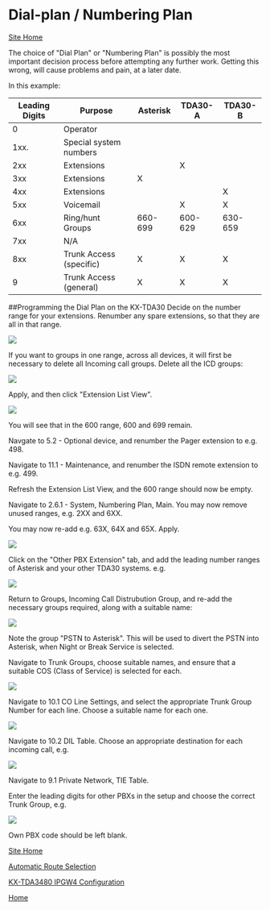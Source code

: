 # Dial-plan / Numbering Plan

[Site Home](../README.md)

The choice of "Dial Plan" or "Numbering Plan" is possibly the most important decision process before attempting any further work.  Getting this wrong, will cause problems and pain, at a later date.

In this example:

| Leading Digits | Purpose                 | Asterisk | TDA30-A | TDA30-B |
| -------------- | ----------------------- | -------- | ------- | ------- |
| 0              | Operator                |          |         |         |
| 1xx.           | Special system numbers  |          |         |         |
| 2xx            | Extensions              |          | X       |         |
| 3xx            | Extensions              | X        |         |         |
| 4xx            | Extensions              |          |         | X       |
| 5xx            | Voicemail               |          | X       | X       |
| 6xx            | Ring/hunt Groups        | 660-699  | 600-629 | 630-659 |
| 7xx            | N/A                     |          |         |         |
| 8xx            | Trunk Access (specific) | X        | X       | X       |
| 9              | Trunk Access (general)  | X        | X       | X       |


##Programming the Dial Plan on the KX-TDA30
Decide on the number range for your extensions.  Renumber any spare extensions, so that they are all in that range.

![](images/TDA30_Extensions.png)

If you want to groups in one range, across all devices, it will first be necessary to delete all Incoming call groups.  Delete all the ICD groups:

![](images/TDA30_Groups.png)

Apply, and then click "Extension List View".

![](images/TDA30_Extension_List.png)

You will see that in the 600 range, 600 and 699 remain.

Navgate to 5.2 - Optional device, and renumber the Pager extension to e.g. 498.

Navigate to 11.1 - Maintenance, and renumber the ISDN remote extension to e.g. 499.

Refresh the Extension List View, and the 600 range should now be empty.

Navigate to 2.6.1 - System, Numbering Plan, Main.  You may now remove unused ranges, e.g. 2XX and 6XX.

You may now re-add e.g. 63X, 64X and 65X.  Apply.

![](images/TDA30_NumberPlan.png)

Click on the "Other PBX Extension" tab, and add the leading number ranges of Asterisk and your other TDA30 systems. e.g.

![](images/TDA30_NumberingPlan_OtherPBX.png)

Return to Groups, Incoming Call Distrubution Group, and re-add the necessary groups required, along with a suitable name:

![](images/TDA30_Groups2.png)

Note the group "PSTN to Asterisk".  This will be used to divert the PSTN into Asterisk, when Night or Break Service is selected.

Navigate to Trunk Groups, choose suitable names, and ensure that a suitable COS (Class of Service) is selected for each.

![](images/TDA30_TrunkGroup.png)

Navigate to 10.1 CO Line Settings, and select the appropriate Trunk Group Number for each line.  Choose a suitable name for each one.

![](images/TDA30_CO_Lines.png)

Navigate to 10.2 DIL Table.  Choose an appropriate destination for each incoming call, e.g.

![](images/TDA30_10.2_CO_DIL.png)

Navigate to 9.1 Private Network, TIE Table.

Enter the leading digits for other PBXs in the setup and choose the correct Trunk Group, e.g.

![](images/TDA30_TIE_Table.png)

Own PBX code should be left blank.

[Site Home](../README.md)

[Automatic Route Selection](ARS.md)

[KX-TDA3480 IPGW4 Configuration](IPGW4.md)

[Home](README.md)

